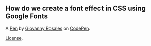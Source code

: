 How do we create a font effect in CSS using Google Fonts
--------------------------------------------------------


A [Pen](http://codepen.io/Giovanny29/pen/BpyOyv) by [Giovanny Rosales](http://codepen.io/Giovanny29) on [CodePen](http://codepen.io/).

[License](http://codepen.io/Giovanny29/pen/BpyOyv/license).